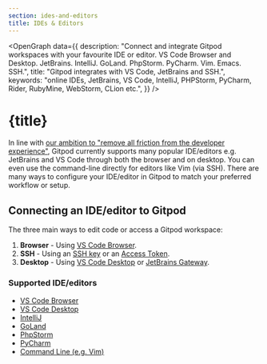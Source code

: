 ```yaml
---
section: ides-and-editors
title: IDEs & Editors
---
```


<script context="module">
  export const prerender = true;
</script>

<script lang="ts">
    import OpenGraph from "$lib/components/open-graph.svelte";
</script>

<OpenGraph
data={{
    description:
      "Connect and integrate Gitpod workspaces with your favourite IDE or editor. VS Code Browser and Desktop. JetBrains. IntelliJ. GoLand. PhpStorm. PyCharm. Vim. Emacs. SSH.",
    title: "Gitpod integrates with VS Code, JetBrains and SSH.",
    keywords: "online IDEs, JetBrains, VS Code, IntelliJ, PHPStorm, PyCharm, Rider, RubyMine, WebStorm, CLion etc.",
  }}
/>

# {title}

In line with [our ambition to "remove all friction from the developer experience"](https://www.notion.so/gitpod/Values-Attributes-2ed4c2f93c84499b98e3b5389980992e), Gitpod currently supports many popular IDE/editors e.g. JetBrains and VS Code through both the browser and on desktop. You can even use the command-line directly for editors like Vim (via SSH). There are many ways to configure your IDE/editor in Gitpod to match your preferred workflow or setup.

## Connecting an IDE/editor to Gitpod

The three main ways to edit code or access a Gitpod workspace:

1. **Browser** - Using [VS Code Browser](/docs/references/ides-and-editors/vscode-browser).
2. **SSH** - Using an [SSH key](/docs/references/ides-and-editors/command-line#ssh-key-access) or an [Access Token](/docs/references/ides-and-editors/command-line#access-token-ssh).
3. **Desktop** - Using [VS Code Desktop](ides-and-editors/vscode) or [JetBrains Gateway](/docs/integrations/jetbrains-gateway).

### Supported IDE/editors

- [VS Code Browser](ides-and-editors/vscode-browser)
- [VS Code Desktop](ides-and-editors/vscode)
- [IntelliJ](ides-and-editors/intellij)
- [GoLand](ides-and-editors/goland)
- [PhpStorm](ides-and-editors/phpstorm)
- [PyCharm](ides-and-editors/pycharm)
- [Command Line (e.g. Vim)](ides-and-editors/command-line)

